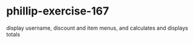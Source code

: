 # phillip-exercise-167
display username, discount and item menus, and calculates and displays totals 
